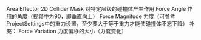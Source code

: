 Area Effector 2D
Collider Mask 对特定层级的碰撞体产生作用
Force Angle 作用的角度（视频中为90，即垂直向上）
Force Magnitude 力度（可参考ProjectSettings中的重力设置，至少要大于等于重力才能使碰撞体不忘下降）
补充：
Force Variation 力度偏移的大小（力度变化）